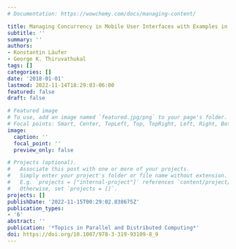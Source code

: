 ```yaml
---
# Documentation: https://wowchemy.com/docs/managing-content/

title: Managing Concurrency in Mobile User Interfaces with Examples in Android
subtitle: ''
summary: ''
authors:
- Konstantin Läufer
- George K. Thiruvathukal
tags: []
categories: []
date: '2018-01-01'
lastmod: 2022-11-14T18:29:03-06:00
featured: false
draft: false

# Featured image
# To use, add an image named `featured.jpg/png` to your page's folder.
# Focal points: Smart, Center, TopLeft, Top, TopRight, Left, Right, BottomLeft, Bottom, BottomRight.
image:
  caption: ''
  focal_point: ''
  preview_only: false

# Projects (optional).
#   Associate this post with one or more of your projects.
#   Simply enter your project's folder or file name without extension.
#   E.g. `projects = ["internal-project"]` references `content/project/deep-learning/index.md`.
#   Otherwise, set `projects = []`.
projects: []
publishDate: '2022-11-15T00:29:02.838675Z'
publication_types:
- '6'
abstract: ''
publication: '*Topics in Parallel and Distributed Computing*'
doi: https://doi.org/10.1007/978-3-319-93109-8_9
---
```

